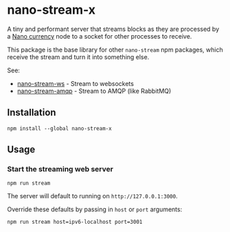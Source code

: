 
# nano-stream-x

A tiny and performant server that streams blocks as they are processed by a [Nano currency](https://nano.org/) node to a socket for other processes to receive.

This package is the base library for other `nano-stream` npm packages, which receive the stream and turn it into something else.

See:

* [nano-stream-ws](https://github.com/lukes/nano-stream-ws) - Stream to websockets
* [nano-stream-amqp](https://github.com/lukes/nano-stream-amqp) - Stream to AMQP (like RabbitMQ)

## Installation

    npm install --global nano-stream-x

## Usage

### Start the streaming web server

    npm run stream

The server will default to running on `http://127.0.0.1:3000`.

Override these defaults by passing in `host` or `port` arguments:

    npm run stream host=ipv6-localhost port=3001

